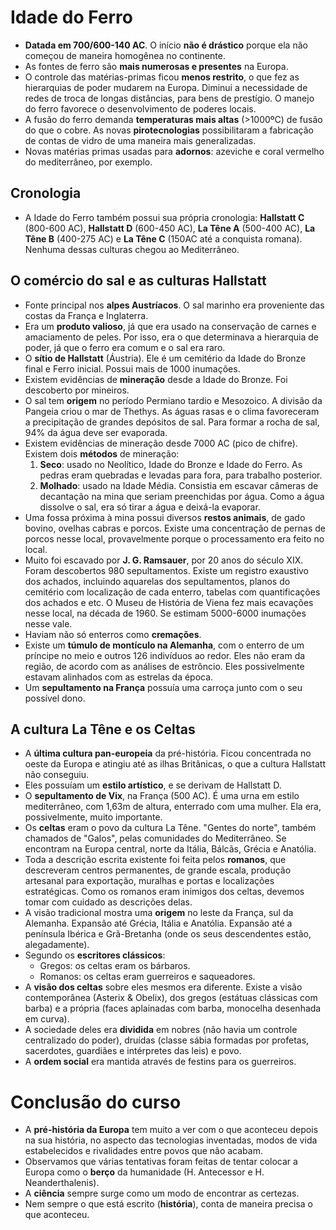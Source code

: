 # Idade do Ferro

- **Datada em 700/600-140 AC**. O início **não é drástico** porque ela não começou de maneira homogênea no continente.
- As fontes de ferro são **mais numerosas e presentes** na Europa.
- O controle das matérias-primas ficou **menos restrito**, o que fez as hierarquias de poder mudarem na Europa. Diminui a necessidade de redes de troca de longas distâncias, para bens de prestígio. O manejo do ferro favorece o desenvolvimento de poderes locais.
- A fusão do ferro demanda **temperaturas mais altas** (>1000ºC) de fusão do que o cobre. As novas **pirotecnologias** possibilitaram a fabricação de contas de vidro de uma maneira mais generalizadas.
- Novas matérias primas usadas para **adornos**: azeviche e coral vermelho do mediterrâneo, por exemplo.

## Cronologia

- A Idade do Ferro também possui sua própria cronologia: **Hallstatt C** (800-600 AC), **Hallstatt D** (600-450 AC), **La Têne A** (500-400 AC), **La Têne B** (400-275 AC) e **La Têne C** (150AC até a conquista romana). Nenhuma dessas culturas chegou ao Mediterrâneo.

## O comércio do sal e as culturas Hallstatt

- Fonte principal nos **alpes Austríacos**. O sal marinho era proveniente das costas da França e Inglaterra.
- Era um **produto valioso**, já que era usado na conservação de carnes e amaciamento de peles. Por isso, era o que determinava a hierarquia de poder, já que o ferro era comum e o sal era raro.
- O **sítio de Hallstatt** (Áustria). Ele é um cemitério da Idade do Bronze final e Ferro inicial. Possui mais de 1000 inumações.
- Existem evidências de **mineração** desde a Idade do Bronze. Foi descoberto por mineiros.
- O sal tem **origem** no período Permiano tardio e Mesozoico. A divisão da Pangeia criou o mar de Thethys. As águas rasas e o clima favoreceram a precipitação de grandes depósitos de sal. Para formar a rocha de sal, 94% da água deve ser evaporada.
- Existem evidências de mineração desde 7000 AC (pico de chifre). Existem dois **métodos** de mineração:
  1. **Seco**: usado no Neolítico, Idade do Bronze e Idade do Ferro. As pedras eram quebradas e levadas para fora, para trabalho posterior.
  2. **Molhado**: usado na Idade Média. Consistia em escavar câmeras de decantação na mina que seriam preenchidas por água. Como a água dissolve o sal, era só tirar a água e deixá-la evaporar.
- Uma fossa próxima à mina possui diversos **restos animais**, de gado bovino, ovelhas cabras e porcos. Existe uma concentração de pernas de porcos nesse local, provavelmente porque o processamento era feito no local.
- Muito foi escavado por **J. G. Ramsauer**, por 20 anos do século XIX. Foram descobertos 980 sepultamentos. Existe um registro exaustivo dos achados, incluindo aquarelas dos sepultamentos, planos do cemitério com localização de cada enterro, tabelas com quantificações dos achados e etc. O Museu de História de Viena fez mais ecavações nesse local, na década de 1960. Se estimam 5000-6000 inumações nesse vale.
- Haviam não só enterros como **cremações**.
- Existe um **túmulo de montículo na Alemanha**, com o enterro de um príncipe no meio e outros 126 indivíduos ao redor. Eles não eram da região, de acordo com as análises de estrôncio. Eles possivelmente estavam alinhados com as estrelas da época.
- Um **sepultamento na França** possuía uma carroça junto com o seu possível dono.

## A cultura La Têne e os Celtas

- A **última cultura pan-europeia** da pré-história. Ficou concentrada no oeste da Europa e atingiu até as ilhas Britânicas, o que a cultura Hallstatt não conseguiu.
- Eles possuíam um **estilo artístico**, e se derivam de Hallstatt D.
- O **sepultamento de Vix**, na França (500 AC). É uma urna em estilo mediterrâneo, com 1,63m de altura, enterrado com uma mulher. Ela era, possivelmente, muito importante.
- Os **celtas** eram o povo da cultura La Têne. "Gentes do norte", também chamados de "Galos", pelas comunidades do Mediterrâneo. Se encontram na Europa central, norte da Itália, Bálcãs, Grécia e Anatólia.
- Toda a descrição escrita existente foi feita pelos **romanos**, que descreveram centros permanentes, de grande escala, produção artesanal para exportação, muralhas e portas e localizações estratégicas. Como os romanos eram inimigos dos celtas, devemos tomar com cuidado as descrições delas.
- A visão tradicional mostra uma **origem** no leste da França, sul da Alemanha. Expansão até Grécia, Itália e Anatólia. Expansão até a península Ibérica e Grã-Bretanha (onde os seus descendentes estão, alegadamente).
- Segundo os **escritores clássicos**:
  - Gregos: os celtas eram os bárbaros.
  - Romanos: os celtas eram guerreiros e saqueadores.
- A **visão dos celtas** sobre eles mesmos era diferente. Existe a visão contemporânea (Asterix & Obelix), dos gregos (estátuas clássicas com barba) e a própria (faces aplainadas com barba, monocelha desenhada em curva).
- A sociedade deles era **dividida** em nobres (não havia um controle centralizado do poder), druídas (classe sábia formadas por profetas, sacerdotes, guardiães e intérpretes das leis) e povo.
- A **ordem social** era mantida através de festins para os guerreiros.

# Conclusão do curso

- A **pré-história da Europa** tem muito a ver com o que aconteceu depois na sua história, no aspecto das tecnologias inventadas, modos de vida estabelecidos e rivalidades entre povos que não acabam.
- Observamos que várias tentativas foram feitas de tentar colocar a Europa como o **berço** da humanidade (H. Antecessor e H. Neanderthalenis).
- A **ciência** sempre surge como um modo de encontrar as certezas.
- Nem sempre o que está escrito (**história**), conta de maneira precisa o que aconteceu.
